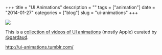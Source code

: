 +++
title = "UI Animations"
description = ""
tags = ["animation"]
date = "2014-01-27"
categories = ["blog"]
slug = "ui-animations"
+++



  <div class="notebook-screenshot"><a href="http://ui-animations.tumblr.com/"><img src="/media/bluga/wt52e6e5d0206f1_large.jpg"/></a></div><p>This is a <a href="http://ui-animations.tumblr.com/">collection of videos of UI animations</a> (mostly Apple) curated by <a href="https://twitter.com/gardaud">@gardaud</a>.</p>

    
  <a href="http://ui-animations.tumblr.com/">http://ui-animations.tumblr.com/</a>
